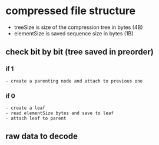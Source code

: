 # compressed file structure
- treeSize is size of the compression tree in bytes (4B)
- elementSize is saved sequence size in bytes (1B)
## check bit by bit (tree saved in preorder)
### if 1
	- create a parenting node and attach to previous one
### if 0
	- create a leaf
	- read elementSize bytes and save to leaf
	- attach leaf to parent

## raw data to decode